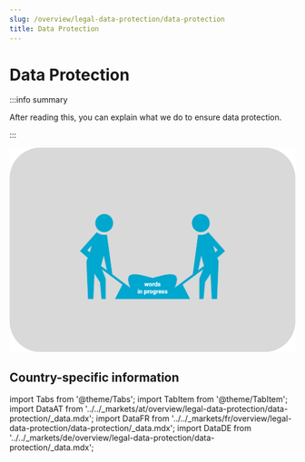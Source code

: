```yaml
---
slug: /overview/legal-data-protection/data-protection
title: Data Protection
---
```

# Data Protection

:::info summary

After reading this, you can explain what we do to ensure data protection.

:::

![words in progress](images/words-in-progress.png "words in progress")

## Country-specific information

import Tabs from '@theme/Tabs';
import TabItem from '@theme/TabItem';
import DataAT from '../../_markets/at/overview/legal-data-protection/data-protection/_data.mdx';
import DataFR from '../../_markets/fr/overview/legal-data-protection/data-protection/_data.mdx';
import DataDE from '../../_markets/de/overview/legal-data-protection/data-protection/_data.mdx';

<Tabs groupId="market">

  <TabItem value="AT" label="Austria">
      <DataAT />
  </TabItem>

  <TabItem value="FR" label="France">
      <DataFR />
  </TabItem>

  <TabItem value="DE" label="Germany">
      <DataDE />
  </TabItem>

</Tabs>


